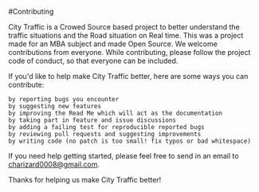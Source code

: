#Contributing

City Traffic is a Crowed Source based project to better understand the traffic situations and the Road situation on Real time. This was a project made for an MBA subject and made Open Source. We welcome contributions from everyone. While contributing, please follow the project code of conduct, so that everyone can be included.

If you'd like to help make City Traffic better, here are some ways you can contribute:

    by reporting bugs you encounter
    by suggesting new features
    by improving the Read Me which will act as the documentation
    by taking part in feature and issue discussions
    by adding a failing test for reproducible reported bugs
    by reviewing pull requests and suggesting improvements
    by writing code (no patch is too small! fix typos or bad whitespace)

If you need help getting started, please feel free to send in an email to charizard0008@gmail.com.

Thanks for helping us make City Traffic better!
